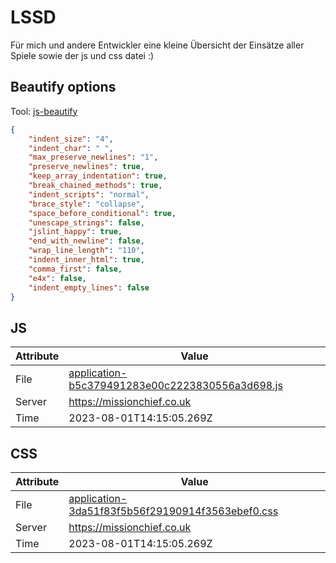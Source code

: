 # LSSD
Für mich und andere Entwickler eine kleine Übersicht der Einsätze aller Spiele sowie der js und css datei :)

<!-- automated -->
## Beautify options
Tool: [js-beautify](https://github.com/beautify-web/js-beautify)
```json
{
    "indent_size": "4",
    "indent_char": " ",
    "max_preserve_newlines": "1",
    "preserve_newlines": true,
    "keep_array_indentation": true,
    "break_chained_methods": true,
    "indent_scripts": "normal",
    "brace_style": "collapse",
    "space_before_conditional": true,
    "unescape_strings": false,
    "jslint_happy": true,
    "end_with_newline": false,
    "wrap_line_length": "110",
    "indent_inner_html": true,
    "comma_first": false,
    "e4x": false,
    "indent_empty_lines": false
}
```

## JS
| Attribute | Value |
| --------- | ----- |
| File      | [application-b5c379491283e00c2223830556a3d698.js](https://missionchief.co.uk/assets/application-b5c379491283e00c2223830556a3d698.js) |
| Server    | https://missionchief.co.uk |
| Time      | 2023-08-01T14:15:05.269Z |

## CSS
| Attribute | Value |
| --------- | ----- |
| File      | [application-3da51f83f5b56f29190914f3563ebef0.css](https://missionchief.co.uk/assets/application-3da51f83f5b56f29190914f3563ebef0.css) |
| Server    | https://missionchief.co.uk |
| Time      | 2023-08-01T14:15:05.269Z |
<!-- /automated -->
